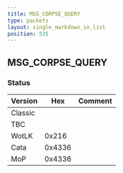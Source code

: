 ```yaml
---
title: MSG_CORPSE_QUERY
type: packets
layout: single_markdown_in_list
position: 535
---
```


## MSG_CORPSE_QUERY

### Status

Version    | Hex        | Comment
---------- | ---------- | ---------- 
Classic    |            | 
TBC        |            | 
WotLK      | 0x216      | 
Cata       | 0x4336     | 
MoP        | 0x4336     | 